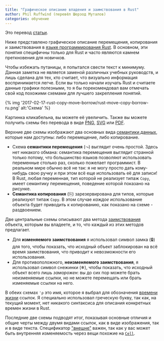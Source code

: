 ```yaml
---
title: "Графическое описание владения и заимствования в Rust"
author: Phil Ruffwind (перевёл Шерзод Муталов)
categories: обучение
---
```


Это перевод [статьи](https://rufflewind.com/2017-02-15/rust-move-copy-borrow).

Ниже представлено графическое описание перемещения, копирования и заимствования в [языке программирования Rust](https://www.rust-lang.org/). 
В основном, эти понятия специфичны только для Rust и часто являются камнем преткновения для новичков.

Чтобы избежать путаницы, я попытался свести текст к минимуму. Данная заметка не является заменой различных учебных руководств, и лишь сделана для тех, 
кто считает, что визуально информация воспринимается легче. Если вы только начали изучать Rust и считаете данные графики полезными, то я бы порекомендовал вам отмечать свой код похожими схемами для лучшего закрепления понятий.

{% img '2017-02-17-rust-copy-move-borrow/rust-move-copy-borrow-ru.png' alt:'Схема' %}

Картинка кликабельна, вы можете её увеличить. Также вы можете получить схемы без перевода в виде [PNG](https://rufflewind.com/img/rust-move-copy-borrow.png), [SVG](https://rufflewind.com/img/rust-move-copy-borrow.svg) или [PDF](https://rufflewind.com/img/rust-move-copy-borrow.pdf).

Верхние две схемы изображают два основных вида [семантики данных](http://rurust.github.io/rust_book_ru/src/ownership.html), которые нам доступны: либо перемещение, либо копирование.
+ Схема **семантики перемещения** (⤳) выглядит очень простой. Здесь нет никакого обмана: семантика перемещения выглядит странной только потому, что большинство языков позволяют использовать переменные столько раз, сколько пожелает программист. В реальном мире обычно всё не так: я не могу просто дать кому-нибудь свою ручку и при этом всё еще использовать её для записи! В Rust, любая переменная, тип которой не реализует типаж `Copy`, имеет семантику перемещения, поведение которой показано на рисунке.
+ **Семантика копирования** (⎘) зарезервирована для типов, которые реализуют типаж `Copy`. В этом случае *каждое* использование объекта будет приводить к копированию, как показано на схеме - раздвоением.

Две центральные схемы описывают два метода [заимствования](http://rurust.github.io/rust_book_ru/src/references-and-borrowing.html) объекта, которым вы владеете, и то, что каждый из этих методов предлагает.
+ Для **изменяемого заимствования** я использовал символ замка (🔒) для того, чтобы показать, что исходный объект заблокирован на всё время заимствования, что приводит к невозможности его использования.
+ Для противоположного, **неизменяемого заимствования**, я использовал символ снежинки (❄), чтобы показать, что исходный объект всего лишь *заморожен*: вы до сих пор можете брать неизменяемые ссылки, но не можете перемещать или брать изменяемые ссылки на него.

В обеих схемах `'ρ` это имя, которое я выбрал для обозначения [времени жизни](http://rurust.github.io/rust_book_ru/src/lifetimes.html) ссылок. Я специально использовал греческую букву, так как, на текущий момент, нет никакого синтаксиса для описания конкретных времен жизни в Rust.

Последние две схемы подводят итог, показывая основные отличия и общие черты между двумя видами ссылок, как в виде изображения, так и в виде текста. Спецификатор ["внешне"](http://rurust.github.io/rust_book_ru/src/mutability.html#Внутренняя-interior-и-внешняя-exterior-изменяемость) важен, так как у вас может быть внутренняя изменяемость через вещи похожие на [`Cell`](https://doc.rust-lang.org/std/cell/). 
